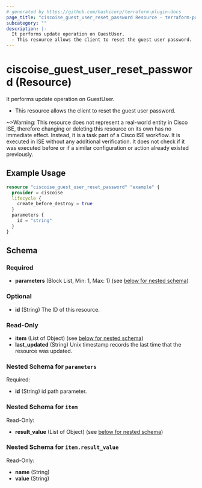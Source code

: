 ```yaml
---
# generated by https://github.com/hashicorp/terraform-plugin-docs
page_title: "ciscoise_guest_user_reset_password Resource - terraform-provider-ciscoise"
subcategory: ""
description: |-
  It performs update operation on GuestUser.
  - This resource allows the client to reset the guest user password.
---
```


# ciscoise_guest_user_reset_password (Resource)

It performs update operation on GuestUser.
- This resource allows the client to reset the guest user password.

~>Warning: This resource does not represent a real-world entity in Cisco ISE, therefore changing or deleting this resource on its own has no immediate effect. Instead, it is a task part of a Cisco ISE workflow. It is executed in ISE without any additional verification. It does not check if it was executed before or if a similar configuration or action already existed previously.

## Example Usage

```terraform
resource "ciscoise_guest_user_reset_password" "example" {
  provider = ciscoise
  lifecycle {
    create_before_destroy = true
  }
  parameters {
    id = "string"
  }
}
```

<!-- schema generated by tfplugindocs -->
## Schema

### Required

- **parameters** (Block List, Min: 1, Max: 1) (see [below for nested schema](#nestedblock--parameters))

### Optional

- **id** (String) The ID of this resource.

### Read-Only

- **item** (List of Object) (see [below for nested schema](#nestedatt--item))
- **last_updated** (String) Unix timestamp records the last time that the resource was updated.

<a id="nestedblock--parameters"></a>
### Nested Schema for `parameters`

Required:

- **id** (String) id path parameter.


<a id="nestedatt--item"></a>
### Nested Schema for `item`

Read-Only:

- **result_value** (List of Object) (see [below for nested schema](#nestedobjatt--item--result_value))

<a id="nestedobjatt--item--result_value"></a>
### Nested Schema for `item.result_value`

Read-Only:

- **name** (String)
- **value** (String)


